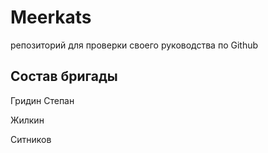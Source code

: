 # Meerkats
репозиторий для проверки своего руководства по Github

## Состав бригады
Гридин Степан

Жилкин

Ситников
